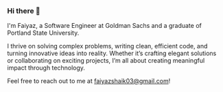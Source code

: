 ### Hi there 👋  

I'm Faiyaz, a Software Engineer at Goldman Sachs and a graduate of Portland State University.  

I thrive on solving complex problems, writing clean, efficient code, and turning innovative ideas into reality. Whether it’s crafting elegant solutions or collaborating on exciting projects, I’m all about creating meaningful impact through technology.  

Feel free to reach out to me at faiyazshaik03@gmail.com!

